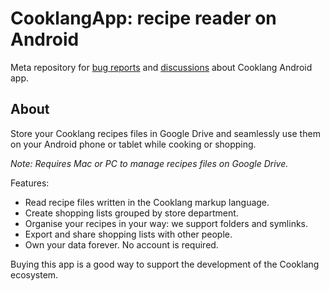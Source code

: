 # CooklangApp: recipe reader on Android

Meta repository for [bug reports](https://github.com/cooklang/cooklang-app-android/issues) and [discussions](https://github.com/cooklang/cooklang-app-android/discussions) about Cooklang Android app.

## About

Store your Cooklang recipes files in Google Drive and seamlessly use them on your Android phone or tablet while cooking or shopping.

_Note: Requires Mac or PC to manage recipes files on Google Drive._

Features:

* Read recipe files written in the Cooklang markup language.
* Create shopping lists grouped by store department.
* Organise your recipes in your way: we support folders and symlinks.
* Export and share shopping lists with other people.
* Own your data forever. No account is required.


Buying this app is a good way to support the development of the Cooklang ecosystem.

